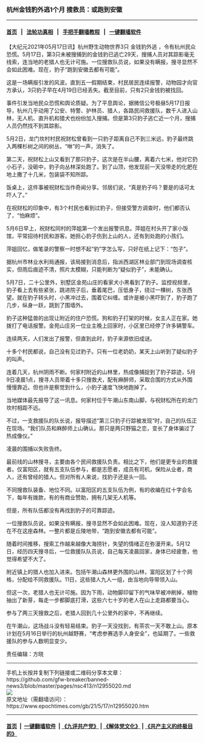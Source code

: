 ### 杭州金钱豹外逃1个月 搜救员：或跑到安徽
------------------------

#### [首页](https://github.com/gfw-breaker/banned-news3/blob/master/README.md) &nbsp;&nbsp;|&nbsp;&nbsp; [法轮功真相](https://github.com/begood0513/basic/blob/master/README.md)  &nbsp;&nbsp;|&nbsp;&nbsp; [手把手翻墙教程](https://github.com/gfw-breaker/guides/wiki)  &nbsp;&nbsp;|&nbsp;&nbsp; [一键翻墙软件](https://github.com/gfw-breaker/nogfw/blob/master/README.md)  



<div><p>
 【大纪元2021年05月17日讯】杭州野生动物世界3只
 <ok href="https://www.epochtimes.com/gb/tag/%E9%87%91%E9%92%B1%E8%B1%B9%E5%A4%96%E9%80%83.html">
  金钱豹外逃
 </ok>
 ，令有杭州民众恐慌。5月17日，第3只未被搜捕到的金钱豹已逃亡29天，搜捕人员对其踪影毫无线索，连当地的老猎人也无计可施。一位搜救队员说，如果没有瞒报，搜寻显然不会如此困难。现在，豹子“跑到安徽去都有可能”。
</p>
<p>
 这是一场瞒报引发的风波。直到五一假期结束，村民居民连续报警，动物园才向官方承认，3只豹子早在4月19日已经丢失。截至目前，只有2只金钱豹被找回。
</p>
<p>
 事件引发当地民众恐慌和舆论质疑。为了平息舆论，据微信公号极昼5月17日报导，杭州几乎动用了公安、特警、护林员、猎人，各路民间救援队，数千人进入山林，无人机、直升机和猎犬也纷纷加入搜捕。但是第3只豹子逃亡近一个月，搜捕人员仍然找不到其踪影。
</p>
<p>
 5月2日，龙门坎村村民祝财松曾看到一只豹子距离自己不到三米远，豹子最终跳入两棵杉树之间的树丛，“咻”的一声，消失了。
</p>
<p>
 第二天，祝财松上山又看到了那只豹子，这次是在半山腰，离着六七米，他对它扔小石子，没砸中，豹子向丛林深处跑了。到了山顶，他发现前一天没带走的化肥在地上撒了十几米，包装袋不知所踪。
</p>
<p>
 饭桌上，这件事被祝财松当作奇闻分享。邻居们说，“真是豹子吗？要是的话可太吓人了。”
</p>
<p>
 在祝财松的印象中，有3个村民也看到过豹子，但接受警方调查时，他们都否认了，“怕麻烦”。
</p>
<p>
 5月6日早上，祝财松同村的萍姐第一个发出报警讯息。萍姐在村头开了家小饭馆，平常招待村民和游客。她担心豹子伤到上山的人，还有到处跑的小孩们。
</p>
<p>
 萍姐回忆，做笔录的警察一时想不起“豹”字怎么写，只好在纸上记下：“包子”。
</p>
<p>
 据杭州市林业水利局通报，该局接到消息后，指派西湖区林业部门到现场调查核实，但雨后痕迹不清，照片太模糊，只能判断为“疑似豹子”，未能确认。
</p>
<p>
 5月7日，二十公里外，别墅区金苑山庄的看家犬小黑看到了豹子。监控视频里，豹子看上去有些紧张，跳进院子后，垂着尾巴，压低身子，绕过一棵树，东张西望。就在豹子转头时，小黑冲过去，围着它纠缠。或许是被小黑吓到了，豹子跑了几步，纵身一跃，跳到了围墙外。
</p>
<p>
 豹子这种猛兽的出现让附近的住户恐慌。狗和豹子打架的时候，女主人正在家。她拨打了电话报警。金苑山庄另一位业主晚上回家时，小区里已经停了许多辆警车。
</p>
<p>
 连续两天，人们发出了报警，但直到此时，豹子来源依旧成谜。
</p>
<p>
 十多个村民都说，自己没有见过豹子。只有一位老奶奶，某天上山听到了疑似豹子的叫声。
</p>
<p>
 连着几天，杭州阴雨不断。何家村附近的山林里，热成像捕捉到了豹子踪迹，5月9日凌晨1点，搜寻人员带着十多只搜救犬，配有麻醉师，采取合围的方式从外围慢慢靠近。但也许是察觉到什么，小豹子速度飞快地跑掉了。
</p>
<p>
 当地媒体最先报导了这一讯息。何家村位于午潮山东南山脚，与祝财松所在的龙门坎村相距不远。
</p>
<p>
 不过，一支救援队的队长说，报导描述“第三只豹子行踪被发现”时，自己的队伍正在现场。“我们队员和麻醉师上山确认。那只是两只野猫之恋，变长了身体骗过了热成像仪。”
</p>
<p>
 凌晨的围捕以失败告终。
</p>
<p>
 最前线的山林搜寻，主要由各个民间救援队负责。相比之下，他们是更专业的救援者。仅富阳区，就有五支队伍参与，都是志愿者，成员有司机，保险从业者，商人，还有曾经的猎人。但对所有人来说，找豹子还是头一回。
</p>
<p>
 不同搜救队装备、地位不同。以富阳区的五支队伍为例，有的收编在红十字会名下，每年有拨款，有的有商业赞助，拥有几架无人机等。
</p>
<p>
 但是，所有队伍都没有再找到豹子的可靠踪迹。
</p>
<p>
 一位搜救队员说，如果没有瞒报，搜寻显然不会如此困难。现在，没人知道豹子还在不在这座森林。一整片都是丘陵地带，“跑到安徽去都有可能”。
</p>
<p>
 随着时间推移，搜索工作越来越像大海捞针，失望的情绪正在弥漫开来。5月12日，经历四天搜寻后，一位救援队队员说，自己每天凌晨回家，身体已经疲惫，他觉得希望不大了。
</p>
<p>
 附近镇上的猎人也加入进来。包括午潮山森林更外围的山林，富阳区划了十个网格，分配给不同救援队。11日，这些猎人九人一组，由当地向导带领入山。
</p>
<p>
 但这一次，老猎人也无计可施。因为下雨，动物脚印留下的气味早被冲刷掉，植物抽出了新芽，每走一步都脚底打滑，这些六七十岁的老人在山上走路都要当心。
</p>
<p>
 参与了两三天搜救之后，老猎人回到几十公里外的家中，不再继续。
</p>
<p>
 在午潮山，这场战斗没有轻易结束。豹子一天没找到，有茶农一天不敢上山。原本计划在5月16日举行的杭州越野赛，“考虑参赛选手人身安全”，也延期了。一些救援队的参与人数明显变少。
</p>
<p>
 责任编辑：方晓
</p>
</div>
<hr/>
手机上长按并复制下列链接或二维码分享本文章：<br/>
https://github.com/gfw-breaker/banned-news3/blob/master/pages/nsc413/n12955020.md <br/>
<a href='https://github.com/gfw-breaker/banned-news3/blob/master/pages/nsc413/n12955020.md'><img src='https://github.com/gfw-breaker/banned-news3/blob/master/pages/nsc413/n12955020.md.png'/></a> <br/>
原文地址（需翻墙访问）：https://www.epochtimes.com/gb/21/5/17/n12955020.htm


------------------------
#### [首页](https://github.com/gfw-breaker/banned-news3/blob/master/README.md) &nbsp;|&nbsp; [一键翻墙软件](https://github.com/gfw-breaker/nogfw/blob/master/README.md) &nbsp;| [《九评共产党》](https://github.com/gfw-breaker/9ping.md/blob/master/README.md#九评之一评共产党是什么) | [《解体党文化》](https://github.com/gfw-breaker/jtdwh.md/blob/master/README.md) | [《共产主义的终极目的》](https://github.com/gfw-breaker/gczydzjmd.md/blob/master/README.md)


<img src='http://gfw-breaker.win/banned-news3/pages/nsc413/n12955020.md' width='0px' height='0px'/>
